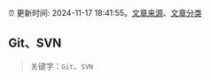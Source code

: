 :alarm_clock: 更新时间: 2024-11-17 18:41:55。[文章来源](/README.md)、[文章分类](/TAGS.md)

## Git、SVN


> 关键字：`Git`、`SVN`



